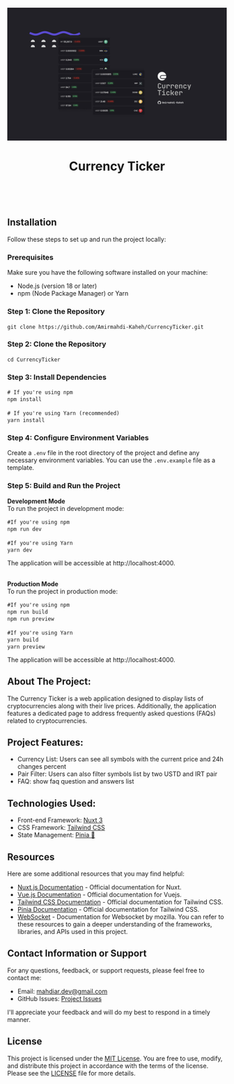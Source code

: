 <img src="https://github.com/Amirmahdi-Kaheh/CurrencyTicker/blob/main/assets/img/project-preview.jpg?raw=true"></img>

<h1 align="center">Currency Ticker</h1>

<br>
<br>
<br>

## Installation

Follow these steps to set up and run the project locally:

### Prerequisites

Make sure you have the following software installed on your machine:

- Node.js (version 18 or later)
- npm (Node Package Manager) or Yarn

### Step 1: Clone the Repository

```shell
git clone https://github.com/Amirmahdi-Kaheh/CurrencyTicker.git
```

### Step 2: Clone the Repository

```shell
cd CurrencyTicker
```

### Step 3: Install Dependencies

```shell
# If you're using npm
npm install

# If you're using Yarn (recommended)
yarn install
```

### Step 4: Configure Environment Variables

Create a `.env` file in the root directory of the project and define any necessary environment variables. You can use the `.env.example` file as a template.

### Step 5: Build and Run the Project

**Development Mode**
<br>
To run the project in development mode:



```shell
#If you're using npm
npm run dev

#If you're using Yarn
yarn dev
```
The application will be accessible at http://localhost:4000.
<br>
<br>


**Production Mode**
<br>
To run the project in production mode:

```shell
#If you're using npm
npm run build
npm run preview

#If you're using Yarn
yarn build
yarn preview
```

The application will be accessible at http://localhost:4000.


## About The Project:

<p>The Currency Ticker is a web application designed to display lists of cryptocurrencies along with their live prices. Additionally, the application features a dedicated page to address frequently asked questions (FAQs) related to cryptocurrencies.


## Project Features:

- Currency List: Users can see all symbols with the current price and 24h changes percent
- Pair Filter: Users can also filter symbols list by two USTD and IRT pair
- FAQ: show faq question and answers list

## Technologies Used:
- Front-end Framework: <a href="https://github.com/nuxt/nuxt">Nuxt 3</a>
- CSS Framework: <a href="https://github.com/tailwindlabs/tailwindcss">Tailwind CSS</a>
- State Management: <a href="https://github.com/vuejs/pinia">Pinia 🍍</a>


## Resources

Here are some additional resources that you may find helpful:

- [Nuxt.js Documentation](https://nuxt.com/) - Official documentation for Nuxt.
- [Vue.js Documentation](https://vuejs.org/) - Official documentation for Vuejs.
- [Tailwind CSS Documentation](https://tailwindcss.com/docs) - Official documentation for Tailwind CSS.
- [Pinia Documentation](https://pinia.vuejs.org/) - Official documentation for Tailwind CSS.
- [WebSocket](https://developer.mozilla.org/en-US/docs/Web/API/WebSocket) - Documentation for Websocket by mozilla.
You can refer to these resources to gain a deeper understanding of the frameworks, libraries, and APIs used in this project.


## Contact Information or Support

For any questions, feedback, or support requests, please feel free to contact me:

- Email: [mahdiar.dev@gmail.com](mailto:mahdiar.dev@gmail.com)
- GitHub Issues: [Project Issues](https://github.com/Amirmahdi-Kaheh/CurrencyTicker/issues)

I'll appreciate your feedback and will do my best to respond in a timely manner.

## License

This project is licensed under the [MIT License](LICENSE). You are free to use, modify, and distribute this project in accordance with the terms of the license. Please see the [LICENSE](LICENSE) file for more details.
